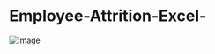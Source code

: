 # Employee-Attrition-Excel-

![image](https://github.com/user-attachments/assets/07cc7041-ed9a-4ce3-9d5d-8593e4e20ba9)
